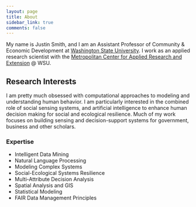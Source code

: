 ```yaml
---
layout: page
title: About
sidebar_link: true
comments: false
---
```


My name is Justin Smith, and I am an Assistant Professor of Community & Economic Development at [Washington State University](http://wsu.edu/). I work as an applied research scientist with the [Metropolitan Center for Applied Research and Extension](https://metrocenter.wsu.edu/) @ WSU. 

## Research Interests

I am pretty much obsessed with computational approaches to modeling and understanding human behavior. I am particularly interested in the combined role of social sensing systems, and artificial intelligence to enhance human decision making for social and ecological resilience. Much of my work focuses on building sensing and decision-support systems for government, business and other scholars.

### Expertise

- Intelligent Data Mining
- Natural Language Processing
- Modeling Complex Systems
- Social-Ecological Systems Resilience
- Multi-Attribute Decision Analysis
- Spatial Analysis and GIS
- Statistical Modeling
- FAIR Data Management Principles

